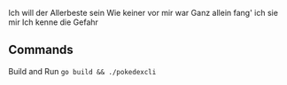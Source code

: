 Ich will der Allerbeste sein
Wie keiner vor mir war
Ganz allein fang' ich sie mir
Ich kenne die Gefahr

## Commands

Build and Run `go build && ./pokedexcli`